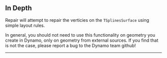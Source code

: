 ## In Depth
Repair will attempt to repair the verticies on the `TSplinesSurface` using simple layout rules.

In general, you should not need to use this functionality on geometry you create in Dynamo, only on geometry from external sources. If you find that is not the case, please report a bug to the Dynamo team github!
___


